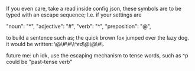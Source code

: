If you even care, take a read inside config.json, these symbols are to be typed with an escape sequence;
I.e. if your settings are 

"noun": "*",
"adjective": "#",
"verb": "^",
"preposition": "@",

to build a sentence such as; the quick brown fox jumped over the lazy dog.
it would be written: \\@\\#\\#\\*\\^ed\\@\\@\\#\\*.

future me: uh idk, use the escaping mechanism to tense words, such as \^p could be "past-tense verb"
